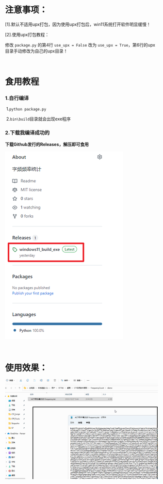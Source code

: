 # 注意事项：
[1].默认不适用upx打包，因为使用upx打包后，win11系统打开软件明显缓慢！

[2].使用upx打包教程：

修改 `package.py` 的第4行 `use_upx = False` 改为 `use_upx = True`，第6行的upx目录手动修改为自己的upx目录！

<br>

# 食用教程

### 1.自行编译

​	1.`python package.py`

​	2.`bin\build`目录就会出现exe程序

### 2.下载我编译成功的

**下载Github发行的Releases，解压即可食用**

![image](images/image.png)

<br>

# 使用效果：

![gif](images/image.gif)